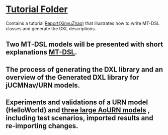 
# [Tutorial Folder](Tutorial/)
Contains a tutorial [Report(XinyuZhao)](/Report(XinyuZhao).pdf) that illustrates how to write MT-DSL classes and generate the DXL descriptions. 

## Two MT-DSL models will be presented with short explanations [MT-DSL](MT-DSL/).
## The process of generating the DXL library and an overview of the Generated DXL library for jUCMNav/URN models. 
## Experiments and validations of a URN model (HelloWorld) and [three large AoURN models](/jucm%20files) , including test scenarios, imported results and re-importing changes. 

